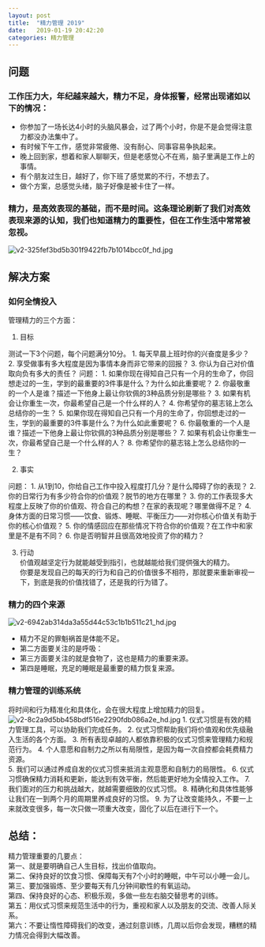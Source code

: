 ```yaml
---
layout: post
title:  "精力管理 2019"
date:   2019-01-19 20:42:20
categories: 精力管理
---
```


## 问题  
### 工作压力大，年纪越来越大，精力不足，身体报警，经常出现诸如以下的情况：  
  - 你参加了一场长达4小时的头脑风暴会，过了两个小时，你是不是会觉得注意力都没办法集中了。  
  - 有时候下午工作，感觉非常疲倦、没有耐心、同事容易争执起来。  
  - 晚上回到家，想着和家人聊聊天，但是老感觉心不在焉，脑子里满是工作上的事情。  
  - 有个朋友过生日，越好了，你下班了感觉累的不行，不想去了。  
  - 做个方案，总感觉头绪，脑子好像是被卡住了一样。

### 精力，是高效表现的基础，而不是时间。这条理论刷新了我们对高效表现来源的认知，我们也知道精力的重要性，但在工作生活中常常被忽视。

![v2-325fef3bd5b301f9422fb7b1014bcc0f_hd.jpg]({{site.baseurl}}/_posts/v2-325fef3bd5b301f9422fb7b1014bcc0f_hd.jpg)

## 解决方案  
### 如何全情投入  
管理精力的三个方面：  
1. 目标  

测试一下3个问题，每个问题满分10分。
	1. 每天早晨上班时你的兴奋度是多少？
	2. 享受做事有多大程度是因为事情本身而非它带来的回报？
	3. 你认为自己对价值取向负有多大的责任？
问题：
	1. 如果你现在得知自己只有一个月的生命了，你回想走过的一生，学到的最重要的3件事是什么？为什么如此重要呢？
	2. 你最敬重的一个人是谁？描述一下他身上最让你钦佩的3种品质分别是哪些？
	3. 如果有机会让你重生一次，你最希望自己是一个什么样的人？
	4. 你希望你的墓志铭上怎么总结你的一生？
	5. 如果你现在得知自己只有一个月的生命了，你回想走过的一生，学到的最重要的3件事是什么？为什么如此重要呢？
	6. 你最敬重的一个人是谁？描述一下他身上最让你钦佩的3种品质分别是哪些？
	7. 如果有机会让你重生一次，你最希望自己是一个什么样的人？
	8. 你希望你的墓志铭上怎么总结你的一生？
    
2. 事实  

问题：
	1. 从1到10，你给自己工作中投入程度打几分？是什么障碍了你的表现？
	2. 你的日常行为有多少符合你的价值观？脱节的地方在哪里？
	3. 你的工作表现多大程度上反映了你的价值观、符合自己的构想？在家的表现呢？哪里做得不足？
	4. 身体方面的日常习惯——饮食、锻炼、睡眠、平衡压力——对你核心价值关有助于你的核心价值观？
	5. 你的情感回应在那些情况下符合你的价值观？在工作中和家里是不是有不同？
	6. 你是否明智并且很高效地投资了你的精力？

3. 行动  
价值观越坚定行为就能越受到指引，也就越能给我们提供强大的精力。  
你要是发现自己的每天的行为和自己的价值很多不相符，那就要来重新审视一下，到底是我的价值找错了，还是我的行为错了。

### 精力的四个来源  

![v2-6942ab314da3a55d44c53c1b1b511c21_hd.jpg]({{site.baseurl}}/_posts/v2-6942ab314da3a55d44c53c1b1b511c21_hd.jpg)

- 精力不足的罪魁祸首是体能不足。  
- 第二方面要关注的是呼吸：
- 第三方面要关注的就是食物了，这也是精力的重要来源。
- 第四是睡眠，充足的睡眠是最重要的精力恢复来源。

### 精力管理的训练系统  

将时间和行为精准化和具体化，会在很大程度上增加精力的回复。
![v2-8c2a9d5bb458bdf516e2290fdb086a2e_hd.jpg]({{site.baseurl}}/_posts/v2-8c2a9d5bb458bdf516e2290fdb086a2e_hd.jpg)
	1. 仪式习惯是有效的精力管理工具，可以协助我们完成任务。
	2. 仪式习惯帮助我们将价值观和优先级融入生活的各个方面。
	3. 所有表现卓越的人都依靠积极的仪式习惯来管理精力和规范行为。
	4. 个人意愿和自制力之所以有局限性，是因为每一次自控都会耗费精力资源。	
	5. 我们可以通过养成自发的仪式习惯来抵消主观意愿和自制力的局限性。
	6. 仪式习惯确保精力消耗和更新，能达到有效平衡，然后能更好地为全情投入工作。
	7. 我们面对的压力和挑战越大，就越需要细致的仪式习惯。
	8. 精确化和具体性能够让我们在一到两个月的周期里养成良好的习惯。
	9. 为了让改变能持久，不要一上来就改变很多，每一次只做一项重大改变，固化了以后在进行下一个。
    
## 总结：
精力管理重要的几要点：  
第一、就是要明确自己人生目标，找出价值取向。  
第二、保持良好的饮食习惯、保障每天有7个小时的睡眠，中午可以小睡一会儿。  
第三、要加强锻炼、至少要每天有几分钟间歇性的有氧运动。  
第四、保持良好的心态、积极乐观，多做一些左右脑交替思考的训练。  
第五：用仪式习惯来规范生活中的行为，重视和家人以及朋友的交流、改善人际关系。  
第六：不要让惰性障碍我们的改变，通过刻意训练，几周以后你会发现，糟糕的精力情况会得到大幅改善。
